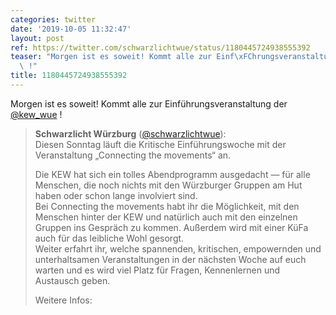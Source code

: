 ```yaml
---
categories: twitter
date: '2019-10-05 11:32:47'
layout: post
ref: https://twitter.com/schwarzlichtwue/status/1180445724938555392
teaser: "Morgen ist es soweit! Kommt alle zur Einf\xFChrungsveranstaltung der [@kew_wue](https://twitter.com/kew_wue)\
  \ !"
title: 1180445724938555392
---
```

Morgen ist es soweit! Kommt alle zur Einführungsveranstaltung der [@kew_wue](https://twitter.com/kew_wue) !
> <b>Schwarzlicht Würzburg</b> ([@schwarzlichtwue](https://twitter.com/schwarzlichtwue)):  
>Diesen Sonntag läuft die Kritische Einführungswoche mit der Veranstaltung „Connecting the movements“ an.  
>  
>Die KEW hat sich ein tolles Abendprogramm ausgedacht — für alle Menschen, die noch nichts mit den Würzburger Gruppen am Hut haben oder schon lange involviert sind.  
>Bei Connecting the movements habt ihr die Möglichkeit, mit den Menschen hinter der KEW und natürlich auch mit den einzelnen Gruppen ins Gespräch zu kommen. Außerdem wird mit einer KüFa auch für das leibliche Wohl gesorgt.  
>Weiter erfahrt ihr, welche spannenden, kritischen, empowernden und unterhaltsamen Veranstaltungen in der nächsten Woche auf euch warten und es wird viel Platz für Fragen, Kennenlernen und Austausch geben.  
>  
>  
>  
>Weitere Infos:   

